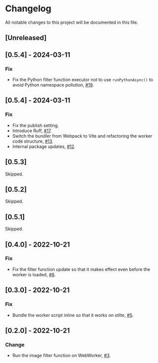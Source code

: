 # Changelog
All notable changes to this project will be documented in this file.

## [Unreleased]

## [0.5.4] - 2024-03-11

### Fix

- Fix the Python filter function executor not to use `runPythonAsync()` to avoid Python namespace pollution, [#19](https://github.com/whitphx/streamlit-fesion/pull/19).

## [0.5.4] - 2024-03-11

### Fix

- Fix the publish setting.
- Introduce Ruff, [#17](https://github.com/whitphx/streamlit-fesion/pull/17).
- Switch the bundler from Webpack to Vite and refactoring the worker code structure, [#13](https://github.com/whitphx/streamlit-fesion/pull/13).
- Internal package updates, [#12](https://github.com/whitphx/streamlit-fesion/pull/12).

## [0.5.3]

Skipped.

## [0.5.2]

Skipped.

## [0.5.1]

Skipped.

## [0.4.0] - 2022-10-21

### Fix

- Fix the filter function update so that it makes effect even before the worker is loaded, [#8](https://github.com/whitphx/streamlit-fesion/pull/8).

## [0.3.0] - 2022-10-21

### Fix

- Bundle the worker script inline so that it works on _stlite_, [#5](https://github.com/whitphx/streamlit-fesion/pull/5).

## [0.2.0] - 2022-10-21

### Change

- Run the image filter function on WebWorker, [#3](https://github.com/whitphx/streamlit-fesion/pull/3).
